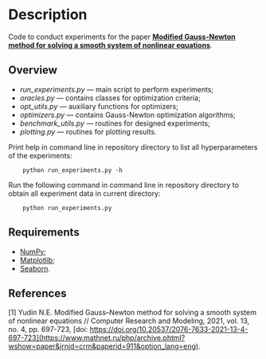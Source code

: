 # Description
Code to conduct experiments for the paper [**Modified Gauss-Newton method for solving a smooth system of nonlinear equations**](https://www.mathnet.ru/php/archive.phtml?wshow=paper&jrnid=crm&paperid=911&option_lang=eng).

## Overview

* *run_experiments.py* — main script to perform experiments;
* *oracles.py* — contains classes for optimization criteria;
* *opt_utils.py* — auxiliary functions for optimizers;
* *optimizers.py* — contains Gauss-Newton optimization algorithms;
* *benchmark_utils.py* — routines for designed experiments;
* *plotting.py* — routines for plotting results.

Print help in command line in repository directory to list all hyperparameters of the experiments:
```
    python run_experiments.py -h
```
Run the following command in command line in repository directory to obtain all experiment data in current directory:
```
    python run_experiments.py
```

## Requirements

* [NumPy](https://numpy.org/);
* [Matplotlib](https://matplotlib.org/);
* [Seaborn](https://seaborn.pydata.org/).

## References

<a id="1">[1]</a> Yudin N.E. Modified Gauss–Newton method for solving a smooth system of nonlinear equations // Computer Research and Modeling, 2021, vol. 13, no. 4, pp. 697-723, [doi: https://doi.org/10.20537/2076-7633-2021-13-4-697-723](https://www.mathnet.ru/php/archive.phtml?wshow=paper&jrnid=crm&paperid=911&option_lang=eng).
